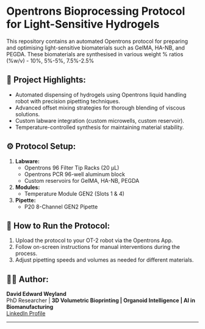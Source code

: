 # Opentrons Bioprocessing Protocol for Light-Sensitive Hydrogels

This repository contains an automated Opentrons protocol for preparing and optimising light-sensitive biomaterials such as GelMA, HA-NB, and PEGDA. These biomaterials are synthesised in various weight % ratios (%w/v) - 10%, 5%-5%, 7.5%-2.5%

## 🧪 Project Highlights:
- Automated dispensing of hydrogels using Opentrons liquid handling robot with precision pipetting techniques.
- Advanced offset mixing strategies for thorough blending of viscous solutions.
- Custom labware integration (custom microwells, custom reservoir).
- Temperature-controlled synthesis for maintaining material stability.

## ⚙️ Protocol Setup:
1. **Labware:**
   - Opentrons 96 Filter Tip Racks (20 µL)
   - Opentrons PCR 96-well aluminum block
   - Custom reservoirs for GelMA, HA-NB, PEGDA
2. **Modules:**
   - Temperature Module GEN2 (Slots 1 & 4)
3. **Pipette:**
   - P20 8-Channel GEN2 Pipette

## 🚀 How to Run the Protocol:
1. Upload the protocol to your OT-2 robot via the Opentrons App.
2. Follow on-screen instructions for manual interventions during the process.
3. Adjust pipetting speeds and volumes as needed for different materials.

## 👨‍🔬 Author:
**David Edward Weyland**  
PhD Researcher | **3D Volumetric Bioprinting | Organoid Intelligence | AI in Biomanufacturing**  
[LinkedIn Profile](#)

---
